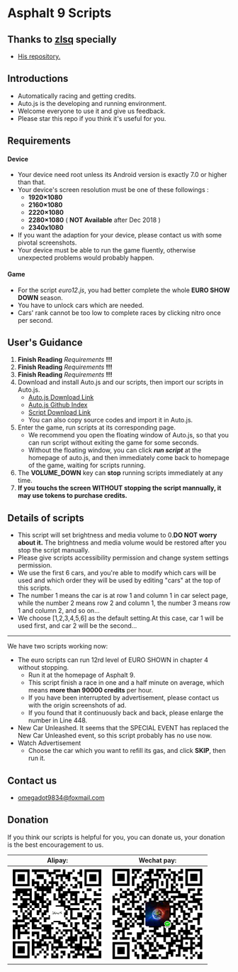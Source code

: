 # Asphalt 9 Scripts

## Thanks to <a href = "https://github.com/zlsq">zlsq</a> specially

* <a href = "https://github.com/zlsq/A9">His repository.</a>

## Introductions
* Automatically racing and getting credits.
* Auto.js is the developing and running environment.
* Welcome everyone to use it and give us feedback.
* Please star this repo if you think it's useful for you.

## Requirements

#### Device

* Your device need root unless its Android version is exactly 7.0 or higher than that.
* Your device's screen resolution must be one of these followings :
  * **1920×1080**
  * **2160×1080**
  * **2220×1080**
  * **2280×1080** ( **NOT Available** after Dec 2018 )
  * **2340x1080**
* If you want the adaption for your device, please contact us with some pivotal screenshots.
* Your device must be able to run the game fluently, otherwise unexpected problems would probably happen.

#### Game

* For the script *euro12.js*, you had better complete the whole **EURO SHOW DOWN** season.
* You have to unlock cars which are needed.
* Cars' rank cannot be too low to complete races by clicking nitro once per second.

## User's Guidance
1. **Finish Reading** *Requirements* **!!!**
2. **Finish Reading** *Requirements* **!!!**
3. **Finish Reading** *Requirements* **!!!**
4. Download and install Auto.js and our scripts, then import our scripts in Auto.js.
    * <a href="https://www.coolapk.com/apk/org.autojs.autojs">Auto.js Download Link</a>
    * <a href="https://github.com/hyb1996/Auto.js/releases">Auto.js Github Index</a>
    * <a href="https://github.com/zlsq/A9/releases">Script Download Link</a>
    * You can also copy source codes and import it in Auto.js.
5. Enter the game, run scripts at its corresponding page.
    * We recommend you open the floating window of Auto.js, so that you can run script without exiting the game for some seconds.
    * Without the floating window, you can click ***run script*** at the homepage of auto.js, and then immediately come back to homepage of the game, waiting for scripts running.
6. The **VOLUME_DOWN** key can **stop** running scripts immediately at any time.
7. **If you touchs the screen WITHOUT stopping the script mannually, it may use tokens to purchase credits.**

## Details of scripts
- This script will set brightness and media volume to 0.**DO NOT worry about it.** The brightness and media volume would be restored after you stop the script manually.
- Please give scripts accessibility permission and change system settings permission.
- We use the first 6 cars, and you're able to modify which cars will be used and which order they will be used by editing "cars" at the top of this scripts.
- The number 1 means the car is at row 1 and column 1 in car select page, while the number 2 means row 2 and column 1, the number 3 means row 1 and column 2, and so on... 
- We choose [1,2,3,4,5,6] as the default setting.At this case, car 1 will be used first, and car 2 will be the second...

---

We have two scripts working now:

* The euro scripts can run 12rd level of EURO SHOWN in chapter 4 without stopping.
    * Run it at the homepage of Asphalt 9.
    * This script finish a race in one and a half minute on average, which means **more than 90000 credits** per hour.
    * If you have been interrupted by advertisement, please contact us with the origin screenshots of ad.
    * If you found that it continuously back and back, please enlarge the number in Line 448.
* New Car Unleashed. It seems that the SPECIAL EVENT has replaced the New Car Unleashed event, so this script probably has no use now.
* Watch Advertisement
    * Choose the car which you want to refill its gas, and click **SKIP**, then run it.
## Contact us
* omegadot9834@foxmail.com

## Donation
If you think our scripts is helpful for you, you can donate us, your donation is the best encouragement to us.<br/>

| Alipay: | Wechat pay: |
| ---------- | -------- |
| ![alipay](alipay.png) | ![wechat](wechat.png) |

